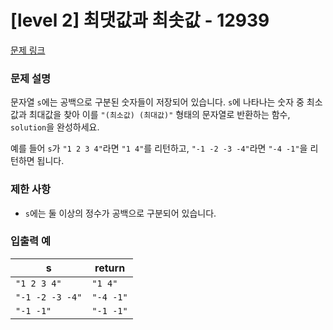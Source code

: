 # [level 2] 최댓값과 최솟값 - 12939

[문제 링크](https://school.programmers.co.kr/learn/courses/30/lessons/12939)

### 문제 설명

문자열 `s`에는 공백으로 구분된 숫자들이 저장되어 있습니다. `s`에 나타나는 숫자 중 최소값과 최대값을 찾아 이를 `"(최소값) (최대값)"` 형태의 문자열로 반환하는 함수, `solution`을 완성하세요.

예를 들어 `s`가 `"1 2 3 4"`라면 `"1 4"`를 리턴하고, `"-1 -2 -3 -4"`라면 `"-4 -1"`을 리턴하면 됩니다.

### 제한 사항

- `s`에는 둘 이상의 정수가 공백으로 구분되어 있습니다.

### 입출력 예

| s               | return    |
| --------------- | --------- |
| `"1 2 3 4"`     | `"1 4"`   |
| `"-1 -2 -3 -4"` | `"-4 -1"` |
| `"-1 -1"`       | `"-1 -1"` |
